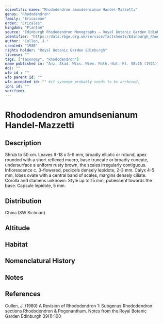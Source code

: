 ```yaml
---
scientific name: "Rhododendron amundsenianum Handel-Mazzetti"
genus: "Rhododendron"
family: "Ericaceae"
order: "Ericales"
kingdom: "Plantae"
source: "Edinburgh Rhododendron Monographs – Royal Botanic Garden Edinburgh"
identifier: "https://data.rbge.org.uk/service/factsheets/Edinburgh_Rhododendron_Monographs.xhtml"
author: "Cullen, J."
created: "1980"
rights holder: "Royal Botanic Garden Edinburgh"
license: ""
tags: ["taxonomy", "Rhododendron"]
name published in: "Anz. Akad. Wiss. Wien. Math.-Nat. Kl. 58:25 (1921)"
doi: ""
wfo id : ""
wfo parent id: ""
wfo accepted id: "" #if synonym probably needs to be archived.                      
ipni id: ""
verified:
---
```


                       

# Rhododendron amundsenianum Handel-Mazzetti

## Description
Shrub to 50 cm. Leaves 9-18 x 5-9 mm, broadly elliptic or rotund, apex rounded with a short reflexed mucro, base truncate or broadly cuneate, undersurface a uniform rusty brown, the scales irregularly contiguous. Inflorescence c. 3-flowered, pedicels densely lepidote, 2-3 mm. Calyx 4-5 mm, lobes ovate with a central band of scales, margins densely ciliate. Corolla and stamens unknown. Style up to 15 mm, pubescent towards the base. Capsule lepidote, 5 mm.

## Distribution
China (SW Sichuan)

## Altitude


## Habitat


## Nomenclatural History

                       
## Notes


## References

Cullen, J. (1980) A Revision of Rhododendron 1: Subgenus Rhododendron sections Rhododendron & Pogonanthum. Notes from the Royal Botanic Garden Edinburgh 39(1):100
